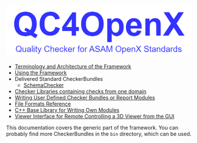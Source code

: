 <!---
Copyright 2023 CARIAD SE.
 
This Source Code Form is subject to the terms of the Mozilla
Public License, v. 2.0. If a copy of the MPL was not distributed
with this file, You can obtain one at https://mozilla.org/MPL/2.0/.
-->

![Logo Image](images/QC4OpenX_Logo.drawio.png)
=========================================

- [Terminology and Architecture of the Framework](Architecture.md)
- [Using the Framework](Using_the_Checker_Framework.md)
- Delivered Standard CheckerBundles
  - [SchemaChecker](SchemaChecker.md)
- [Checker Libraries containing checks from one domain](Checker_Library.md)
- [Writing User Defined Checker Bundles or Report Modules](User_defined_modules.md)
- [File Formats Reference](File_formats.md)
- [C++ Base Library for Writing Own Modules](Base_Library.md)
- [Viewer Interface for Remote Controlling a 3D Viewer from the GUI](Viewer_Interface.md)

This documentation covers the generic part of the framework. You can probably find more
CheckerBundles in the ``bin`` directory, which can be used.
